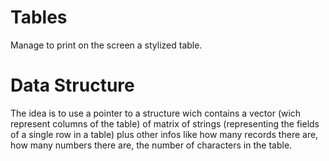 # Tables
Manage to print on the screen a stylized table.

# Data Structure
The idea is to use a pointer to a structure wich contains a vector (wich represent columns of the table) of matrix of strings (representing the fields of a single row in a table)
plus other infos like how many records there are, how many numbers there are, the number of characters in the table.
